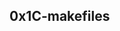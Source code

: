 ## 0x1C-makefiles

<p align="center">
<img src "https://s3.amazonaws.com/intranet-projects-files/holbertonschool-low_level_programming/273/giphy-2.gif" atl loading="lazy" style>
</p>
